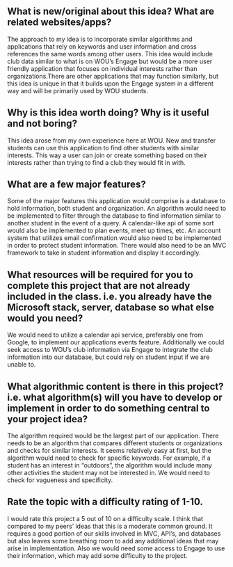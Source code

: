 ## What is new/original about this idea? What are related websites/apps? 

The approach to my idea is to incorporate similar algorithms and applications that rely on keywords and user information and cross references the same words among other users. 
This idea would include  club data similar to what is on WOU’s Engage but would be a more user friendly application that focuses on individual interests rather than 
organizations.There are other applications that may function similarly, but this idea is unique in that it builds upon the Engage system in a different way and will be 
primarily used by WOU students.

## Why is this idea worth doing? Why is it useful and not boring?

This idea arose from my own experience here at WOU. New and transfer students can use this application to find other students with similar interests. 
This way a user can join or create something based on their interests rather than trying to find a club they would fit in with. 

## What are a few major features?

Some of the major features this application would comprise is a database to hold information, both student and organization. An algorithm would need to be implemented to
filter through the database to find information similar to another student in the event of a query. A calendar-like api of some sort would also be implemented to plan events, 
meet up times, etc. An account system that utilizes email confirmation would also need to be implemented in order to protect student information. 
There would also need to be an MVC framework to take in student information and display it accordingly.

## What resources will be required for you to complete this project that are not already included in the class. i.e. you already have the Microsoft stack, server, database so what else would you need? 

We would  need to utilize a calendar api service, preferably one from Google, to implement our applications events feature. Additionally we could seek access to WOU’s 
club information via Engage to integrate the club information into our database, but could rely on student input if we are unable to.

## What algorithmic content is there in this project? i.e. what algorithm(s) will you have to develop or implement in order to do something central to your project idea? 

The algorithm required would be the largest part of our application. There needs to be an algorithm that compares different students or organizations and checks for 
similar interests. It seems relatively easy at first, but the algorithm would need to check for specific keywords. For example, if a student has an interest in “outdoors”, the 
algorithm would include many other activities the student may not be interested in. We would need to check for vagueness and specificity.

## Rate the topic with a difficulty rating of 1-10.
        
I would rate this project a 5 out of 10 on a difficulty scale. I think that compared to my peers’ ideas that this is a moderate common ground. It requires a good portion of 
our skills involved in MVC, API’s, and databases but also leaves some breathing room to add any additional ideas that may arise in implementation. Also we would need some access 
to Engage to use their information, which may add some difficulty to the project. 
